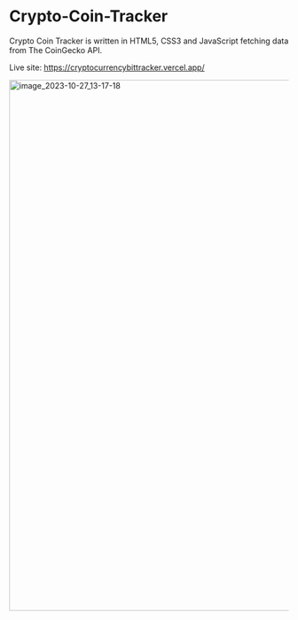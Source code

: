 # Crypto-Coin-Tracker

Crypto Coin Tracker is written in HTML5, CSS3 and JavaScript fetching data from The CoinGecko API.

Live site: https://cryptocurrencybittracker.vercel.app/

<img width="959" alt="image_2023-10-27_13-17-18" src="https://github.com/calis254/Crypto-Coin-Tracker/assets/100848435/b58bd878-9072-4025-a161-af89f9ba5afd">
